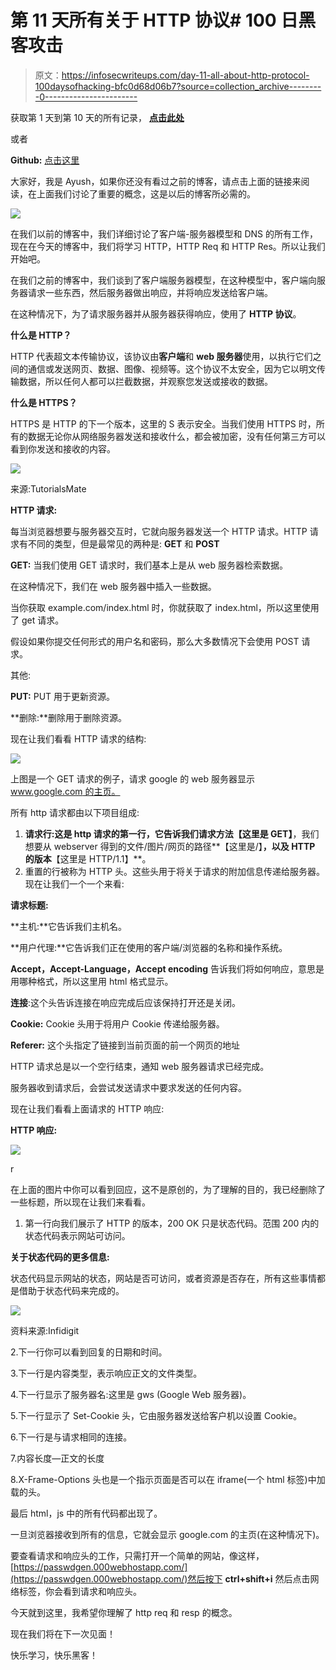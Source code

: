 # 第 11 天所有关于 HTTP 协议# 100 日黑客攻击

> 原文：<https://infosecwriteups.com/day-11-all-about-http-protocol-100daysofhacking-bfc0d68d06b7?source=collection_archive---------0----------------------->

获取第 1 天到第 10 天的所有记录， [**点击此处**](https://3xabyt3.medium.com/list/100daysofhacking-challenge-3db6061da4b1)

或者

**Github:** [点击这里](https://github.com/ayush098-hub/100DaysofHacking)

大家好，我是 Ayush，如果你还没有看过之前的博客，请点击上面的链接来阅读，在上面我们讨论了重要的概念，这是以后的博客所必需的。

![](img/d44399f6f36b0feb66f1e124f36947d1.png)

在我们以前的博客中，我们详细讨论了客户端-服务器模型和 DNS 的所有工作，现在在今天的博客中，我们将学习 HTTP，HTTP Req 和 HTTP Res。所以让我们开始吧。

在我们之前的博客中，我们谈到了客户端服务器模型，在这种模型中，客户端向服务器请求一些东西，然后服务器做出响应，并将响应发送给客户端。

在这种情况下，为了请求服务器并从服务器获得响应，使用了 **HTTP 协议**。

**什么是 HTTP？**

HTTP 代表超文本传输协议，该协议由**客户端**和 **web 服务器**使用，以执行它们之间的通信或发送网页、数据、图像、视频等。这个协议不太安全，因为它以明文传输数据，所以任何人都可以拦截数据，并观察您发送或接收的数据。

**什么是 HTTPS？**

HTTPS 是 HTTP 的下一个版本，这里的 S 表示安全。当我们使用 HTTPS 时，所有的数据无论你从网络服务器发送和接收什么，都会被加密，没有任何第三方可以看到你发送和接收的内容。

![](img/efca8bb321caa6f72c0817fc210b73aa.png)

来源:TutorialsMate

**HTTP 请求:**

每当浏览器想要与服务器交互时，它就向服务器发送一个 HTTP 请求。HTTP 请求有不同的类型，但是最常见的两种是: **GET** 和 **POST**

**GET:** 当我们使用 GET 请求时，我们基本上是从 web 服务器检索数据。

在这种情况下，我们在 web 服务器中插入一些数据。

当你获取 example.com/index.html 时，你就获取了 index.html，所以这里使用了 get 请求。

假设如果你提交任何形式的用户名和密码，那么大多数情况下会使用 POST 请求。

其他:

**PUT:** PUT 用于更新资源。

**删除:**删除用于删除资源。

现在让我们看看 HTTP 请求的结构:

![](img/d54d6537cdd4486faac344e9b5effe04.png)

上图是一个 GET 请求的例子，请求 google 的 web 服务器显示[www.google.com 的主页。](http://www.google.com.)

所有 http 请求都由以下项目组成:

1.  **请求行:**这是 http 请求的第一行，它告诉我们请求方法**【这里是 GET】**，我们想要从 webserver 得到的文件/图片/网页的路径**【这里是/】**，以及 HTTP 的版本**【这里是 HTTP/1.1】**。
2.  重置的行被称为 HTTP 头。这些头用于将关于请求的附加信息传递给服务器。现在让我们一个一个来看:

**请求标题:**

**主机:**它告诉我们主机名。

**用户代理:**它告诉我们正在使用的客户端/浏览器的名称和操作系统。

**Accept，Accept-Language，Accept encoding** 告诉我们将如何响应，意思是用哪种格式，所以这里用 html 格式显示。

**连接**:这个头告诉连接在响应完成后应该保持打开还是关闭。

**Cookie:** Cookie 头用于将用户 Cookie 传递给服务器。

**Referer:** 这个头指定了链接到当前页面的前一个网页的地址

HTTP 请求总是以一个空行结束，通知 web 服务器请求已经完成。

服务器收到请求后，会尝试发送请求中要求发送的任何内容。

现在让我们看看上面请求的 HTTP 响应:

**HTTP 响应:**

![](img/625c25f035da67fdcf2cb2d6c09214b5.png)

r

在上面的图片中你可以看到回应，这不是原创的，为了理解的目的，我已经删除了一些标题，所以现在让我们来看看。

1.  第一行向我们展示了 HTTP 的版本，200 OK 只是状态代码。范围 200 内的状态代码表示网站可访问。

**关于状态代码的更多信息:**

状态代码显示网站的状态，网站是否可访问，或者资源是否存在，所有这些事情都是借助于状态代码来完成的。

![](img/7d64a1d74ca55a5ab0a92ac4a2a54bbe.png)

资料来源:Infidigit

2.下一行你可以看到回复的日期和时间。

3.下一行是内容类型，表示响应正文的文件类型。

4.下一行显示了服务器名:这里是 gws (Google Web 服务器)。

5.下一行显示了 Set-Cookie 头，它由服务器发送给客户机以设置 Cookie。

6.下一行是与请求相同的连接。

7.内容长度—正文的长度

8.X-Frame-Options 头也是一个指示页面是否可以在 iframe(一个 html 标签)中加载的头。

最后 html，js 中的所有代码都出现了。

一旦浏览器接收到所有的信息，它就会显示 google.com 的主页(在这种情况下)。

要查看请求和响应头的工作，只需打开一个简单的网站，像这样，[https://passwdgen.000webhostapp.com/](https://passwdgen.000webhostapp.com/)然后按下 **ctrl+shift+i** 然后点击网络标签，你会看到请求和响应头。

今天就到这里，我希望你理解了 http req 和 resp 的概念。

现在我们将在下一次见面！

快乐学习，快乐黑客！